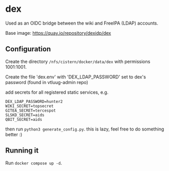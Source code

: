 # dex


Used as an OIDC bridge between the wiki and FreeIPA (LDAP) accounts.

Base image: https://quay.io/repository/dexidp/dex



## Configuration

Create the directory `/nfs/cistern/docker/data/dex` with permissions 1001:1001.

Create the file 'dex.env' with 'DEX_LDAP_PASSWORD' set to dex's password (found in vtluug-admin repo)

add secrets for all registered static services, e.g.
```
DEX_LDAP_PASSWORD=hunter2
WIKI_SECRET=topsecret
GITEA_SECRET=tercespot
SLSKD_SECRET=aids
QBIT_SECRET=aids
```

then run `python3 generate_config.py`. this is lazy, feel free to do something better :)

## Running it

Run `docker compose up -d`.
